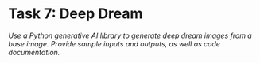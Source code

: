 # Task 7: Deep Dream

_Use a Python generative AI library to generate deep dream images from a base image.
Provide sample inputs and outputs, as well as code documentation._



